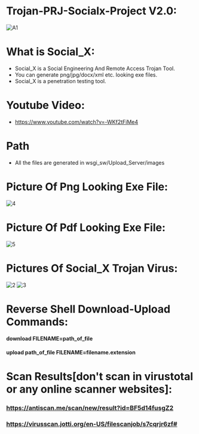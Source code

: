 # Trojan-PRJ-Socialx-Project V2.0:
![A1](https://github.com/Sulaimannabdul/Trojan-PRJ/assets/151133481/d949e5a1-a537-4dbb-975e-2f7086c2116e)
# What is Social_X:
* Social_X is a Social Engineering And Remote Access Trojan Tool.
* You can generate png/jpg/docx/xml etc. looking exe files.
* Social_X is a penetration testing tool.
# Youtube Video:
* https://www.youtube.com/watch?v=-WKf2tFiMe4

# Path
* All the files are generated in wsgi_sw/Upload_Server/images

# Picture Of Png Looking Exe File:
![4](https://github.com/Sulaimannabdul/Trojan-PRJ/assets/151133481/3b21aff4-0798-4bbb-a4f3-0bbd31138c5c)
# Picture Of Pdf Looking Exe File:
![5](https://github.com/Sulaimannabdul/Trojan-PRJ/assets/151133481/7dd73747-1bdf-4fae-a646-e717bdd58a98)
# Pictures Of Social_X Trojan Virus:
![2](https://github.com/Sulaimannabdul/Trojan-PRJ/assets/151133481/dc7718bb-d1cf-4dd2-9124-846048f73800)
![3](https://github.com/Sulaimannabdul/Trojan-PRJ/assets/151133481/5feceb15-6cc8-48cc-829d-5bcdf8c97ec2)

# Reverse Shell Download-Upload Commands:
#### download FILENAME=path_of_file
#### upload path_of_file FILENAME=filename.extension

# Scan Results[don't scan in virustotal or any online scanner websites]:

### https://antiscan.me/scan/new/result?id=BF5d14fusgZ2

### https://virusscan.jotti.org/en-US/filescanjob/s7cqrjr6zf# 
